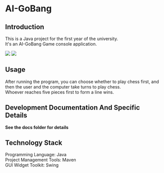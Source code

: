 # AI-GoBang

## Introduction

This is a Java project for the first year of the university.  
It's an AI-GoBang Game console application.  

![](https://img.shields.io/badge/VK-zjjhgzh-green)
![](https://img.shields.io/badge/mail-spbgzh%40niuitmo.ru-blue)  

## Usage

After running the program, you can choose whether to play chess first, and then the user and the computer take turns to play chess.  
Whoever reaches five pieces first to form a line wins.  

## Development Documentation And Specific Details

**See the docs folder for details**

## Technology Stack

Programming Language: Java  
Project Management Tools: Maven  
GUI Widget Toolkit: Swing  
